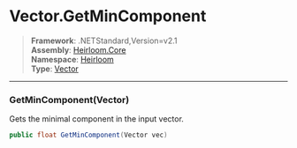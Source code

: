 # Vector.GetMinComponent

> **Framework**: .NETStandard,Version=v2.1  
> **Assembly**: [Heirloom.Core][0]  
> **Namespace**: [Heirloom][0]  
> **Type**: [Vector][1]  

--------------------------------------------------------------------------------

### GetMinComponent(Vector)

Gets the minimal component in the input vector.

```cs
public float GetMinComponent(Vector vec)
```

[0]: ../Heirloom.Core.md
[1]: Heirloom.Vector.md
